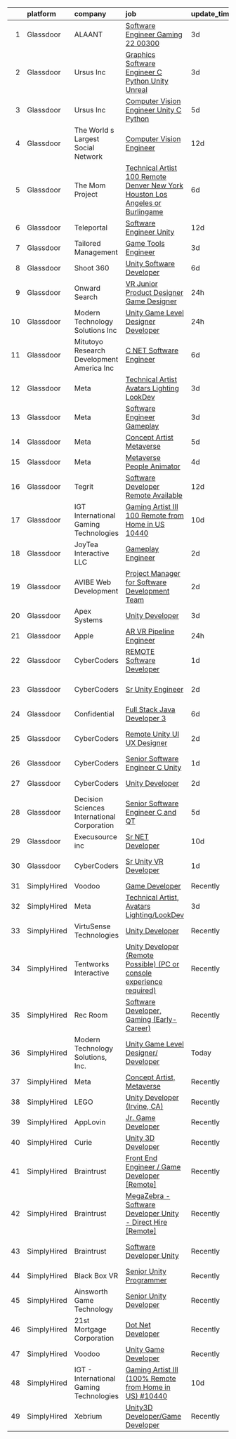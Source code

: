 

|    | platform    | company                                      | job                                                                                                                                                                                                                                                                                                                                                                                                                                                                                                                                                                                                                                                                                                                                                                                                                                                                                                                                                                                                                                                                                                                                                                                                                                                                                                                                                                                                                                                                            | update_time   | location                   |
|---:|:------------|:---------------------------------------------|:-------------------------------------------------------------------------------------------------------------------------------------------------------------------------------------------------------------------------------------------------------------------------------------------------------------------------------------------------------------------------------------------------------------------------------------------------------------------------------------------------------------------------------------------------------------------------------------------------------------------------------------------------------------------------------------------------------------------------------------------------------------------------------------------------------------------------------------------------------------------------------------------------------------------------------------------------------------------------------------------------------------------------------------------------------------------------------------------------------------------------------------------------------------------------------------------------------------------------------------------------------------------------------------------------------------------------------------------------------------------------------------------------------------------------------------------------------------------------------|:--------------|:---------------------------|
|  1 | Glassdoor   | ALAANT                                       | [Software Engineer  Gaming 22 00300](https://www.glassdoor.com/partner/jobListing.htm?pos=107&ao=1110586&s=58&guid=00000182e86c5aacb6e32bc50bed0831&src=GD_JOB_AD&t=SR&vt=w&ea=1&cs=1_2b13f3e7&cb=1661756791860&jobListingId=1008093623988&cpc=E6B95A06C1BC174B&jrtk=3-0-1gbk6omnpm6r3801-1gbk6omoagrhn800-13096e21c5df30b3--6NYlbfkN0CXW8ZgR30LPYFGC_6y8SgAZEO8JE8iUikJuqEbSg54UkP0skczxd_r5p8M3sU1kf_DKoWrjCjCgWBWazkZfQHClkw2d1bHcq-aP41328OXPckMAyfUh983KAeGtJwOvdZ6glZsdS1lEuRCITBgTr-JaSAiKtEmJJ-_T1L5kYwsj0Vsgu973cxybWa-JWKD8gv180_lB08Q8khbJmWyk-vpU4KXQT5ygiCnjLspvEcG1qGKhS07KKYZ3hhAdd6HcX1aWln3Bgc8nIvY9p1CJH3kK1gga_2NhRGbwoplabvDDPRzJDdXoyBD-st80e_AtchZnyJbODBL6_uws4KBHZ0N9Yf-qd59MWKb_Up4qRp9jlteTheYg0AS17Czaufp2mqjQdO648C4M1TnQmWFVsL23Jpmr8Gc9wQF_BQ4JiiwreCpnZoCo_z7Nuob45n16mp5y07dbvSGxtPTam294hAUms9f-0qEwMopQUfy_xSzgTBQPJecnHo4M1oxc_wlZaoHWq-bNzqOBWvY8Nm0Eq1T)                                                                                                                                                                                                                                                                                                                                                                                                                                                                                                                                                                                  | 3d            | Ballston Spa, NY           |
|  2 | Glassdoor   | Ursus  Inc                                   | [Graphics Software Engineer   C   Python Unity Unreal](https://www.glassdoor.com/partner/jobListing.htm?pos=119&ao=1110586&s=58&guid=00000182e86c5aacb6e32bc50bed0831&src=GD_JOB_AD&t=SR&vt=w&ea=1&cs=1_f329b101&cb=1661756791862&jobListingId=1008094033133&cpc=56C4EA4A1A191A49&jrtk=3-0-1gbk6omnpm6r3801-1gbk6omoagrhn800-a503bf67493adf7c--6NYlbfkN0CT8vBT9H5mqECx2dfLV_FONLPDKpIRssxVwtj05Tmm4rA5I0VNOPdM1oYsK66ov5ozRYF8l6lSbj2w8mnkxNtzPvq4xrxWyHAas6Dg1kdrUOgJv2YyZkHQbFM2OivhpugmqZ5om6MWAcpLRyZ6gIQlFMLi08SCGusRRvhDyvVeMX8DUUTJXmTx6nw7SsSZdq8Nt-8KK_5o4vH15EibFmTTp8ytDggw_ewlPkDrXh-xoNpk42rGPX8WrmLj9WET0I6dPhj6yNieG23cgjyuYrAZTWgA_m_BaYOpu9d7djE9YsxGZkkraPINNrJ6scFPNkbMRvgGsS-qsSSUFneYLkAQ5qWjDjR8zvg9r-eSTAiaxH5KmWtjRTFXrkE8Tn1BqkIRrEyaz29yWwzEmQPYB09daJUZZ61od8kUYjjiOiD1Ws78nArJeRWIWITuf2oHI5q0TH_sDWg5uzmCHNfg8BkolmWD5n9dqjfl4uOIri4qlB1M4ZfhkE1NGi9It4q5b7al8raXtak3RGASvmSmt778drNvImflKEbdSlAqh1pTJQ4E7Kq6RQL8VL1QcgkoN1GJQHUuZecnZKfthOjb_4gkWA-4TRQWDAUfjKYC892tO0nCpd5krfRXlvt9NOWI5IKFxtN8fjC-wdKnR7NSL3SemXLKBxtPMUq614gYmMiYwfBFxWIq6G9Wo7IlEYY0uzcN8cXhJDPXzTh4DEyVVG75EGyZewQ-jnXveRAWjAPbTT9_PpemsA65EUHi3ahu24JR4QUvwPGIX1LdvB9sd7AAB5bd727FMLbJ4duo8vFVlVXpC9XDdJopgh2u2xRZDWHlkpPWnZxBPlcc0n3mMYoOk9ziGsRK87lB64UcK5KC0FadoZBKgwXbBoxV4Mq-GHLH1OuS6gXpg1Zzz9awt4bjOBfOLCbXySTo7KT2xSJuvfClKzELSZOnrFFmRZg8-cZtQO9A7MsB2ssyWipasIFHf8UUlol7JRnxePsiAckcV3thMPwoDch6quZTdrxYpN8%3D)                                                  | 3d            | Redmond, WA                |
|  3 | Glassdoor   | Ursus  Inc                                   | [Computer Vision Engineer   Unity C   Python](https://www.glassdoor.com/partner/jobListing.htm?pos=124&ao=1110586&s=58&guid=00000182e86c5aacb6e32bc50bed0831&src=GD_JOB_AD&t=SR&vt=w&ea=1&cs=1_b92e1217&cb=1661756791862&jobListingId=1008089323459&cpc=0C139D4CAD5A6DB2&jrtk=3-0-1gbk6omnpm6r3801-1gbk6omoagrhn800-7ac0d13f03f62581--6NYlbfkN0CT8vBT9H5mqECx2dfLV_FONLPDKpIRssxVwtj05Tmm4rA5I0VNOPdM1oYsK66ov5pXwwZ9pBHUxiYuEJrCbcdlaxyWAwJmYz19kUAyvhsOeezI0OcmO5TSscUpaMyeJyxPgtLojTHz25Nz4PICeeFqRejoDMLK2Zich_DhI2mNoQYSwwLkuYkPuOcVvPiLIoNMNlF6R9Vdl43HLaHtOXSPaUg3BcFuT_yUtfPLKnh2bsnJ2ogO-DMYXeRW_CBXSuWm8Mxhv6d3nUYUoz0cBDP-emU9I45yLQrmn1RAicUHREaRXrK66Be1G1Kcqaqi_IpDByaLjR2aWLsWSGrlPE_cGh8a896K-BLamu9DSXAL0_6hvRDAt86OnoQ_WxX9HMrVcOgqXzF6rcgBRk8Ylu_fbxRvtLYgD8zrNNI2R7nK-saCbaL2qoJkGFDfuRsRn61ppX_tuaoiF4atUMmwrfTK2wEhH8mr13_GbcJW2cLpgHsaox2uwn8mO63UVGFDfP5F2YpIe2PS__dct_o89AqDObdOCPjISuSf-K9L9reT7lbD99gi86pJpBWxsCMA0RHA9mn7X1lg4IeXPtiDnpm1mBgGzwjgjlYnhR_Inr_cIeNY2zWyzYLsrjpyQ87jj6FMSVdtuT5yO6TJdZKZ-ucznKEPi-IIBtUnvfXd2NzyIUYZxGRo2sGHNBaUBIltTjd9dy-FJWhFYRqE65J13aou1oaiXVytRnBUndGkRGD8dBuIs-DEZHhWppesioOOAp1J1Sxk4J9RTBRl6cmomFYKg74gxrfQSOitiAH72aeGDTOV7h0IQZajLF0Hg_bc5JmPvtVvDgLijoBmK-9KgvNrON0mwwIkq3TXHxwJrfZrk9qTHERWOzQ8HfLFNXIRKsNJdZG_3sAXiJdIT76UUc4AQvIk-Z2rMJSux98rHakAlnimNyDyyfJKMdHVbKTeBoRLj4w0I30J2iAl8gvxwysD9ktGexWJQrTAAXFEbCHpO69UZNP-E-0EFKq9ST1IdYA%3D)                                                           | 5d            | Pittsburgh, PA             |
|  4 | Glassdoor   | The World s Largest Social Network           | [Computer Vision Engineer](https://www.glassdoor.com/partner/jobListing.htm?pos=130&ao=1110586&s=58&guid=00000182e86c5aacb6e32bc50bed0831&src=GD_JOB_AD&t=SR&vt=w&ea=1&cs=1_b265b532&cb=1661756791863&jobListingId=1008075260622&cpc=FAE5E775D180B2FB&jrtk=3-0-1gbk6omnpm6r3801-1gbk6omoagrhn800-35c8dcc64f80e154--6NYlbfkN0DSgjPPcnEdvoK3uuxfISLALE6pB1FR7YSHOr_tSg5_QGIhoz_2VqUepdcKLBLI_zT-ByUZ7jUfNzxKmhUpoUNX_46a0P5eSJtFIKqmBxE2EUZWXuXIw_QgpOkukgLUflKYrCxeIMOLksSSMqbnyASmenJYhoRn4pFp-hnkcwA5_yroqHfnV4cYX9zbLb2oKi6vS7InTHXhpETD76bi8gMXYCNEtkPN1sTSlJ21Bw3XEWgSCOKwuyCEWWLGYr6ZW_NuThiiQxX2UhF9ngFu5XaQPdMPDRI02NwbeLeqgdz9_IjTrNrHS7jilADEcDCYp43HSI8ZEnh9-XXxNGbZLDk2FiFdcxUmZnLWMprt5oW1iG4vwcE3g2eK9nRsyByaAY-t4_cYmmzrmqBGYiTARQohAwf5GmYg6QO8MiBklgwPvrdpH5gagH6ssq8Qgw_6JcpP_7mcLt9CRy2Go_sCpVSVrE8KmRhXzFqpKucGNB1Ck_kyP2BdpPRjPmCrqKBdClhxvGzCipUcYY82_SFEL0ic02fzkSNTd6Qlad12HEq-9l19gLTk-jDQzHIFI7ism9PblLEwkDxUKe8QDasvIo67)                                                                                                                                                                                                                                                                                                                                                                                                                                                                                                                            | 12d           | San Diego, CA              |
|  5 | Glassdoor   | The Mom Project                              | [Technical Artist  100  Remote  Denver  New York  Houston  Los Angeles  or Burlingame ](https://www.glassdoor.com/partner/jobListing.htm?pos=127&ao=1110586&s=58&guid=00000182e86c5aacb6e32bc50bed0831&src=GD_JOB_AD&t=SR&vt=w&cs=1_4da78091&cb=1661756791862&jobListingId=1008086374102&cpc=FA84DF7EA1EC2398&jrtk=3-0-1gbk6omnpm6r3801-1gbk6omoagrhn800-def211a1335066d0--6NYlbfkN0BDp_epf89aHDQhKpPegNJQ_ldQpEFZQsM9OcONMGxWx6pU56EKHF58QjVdAUvn2gXbpX5DWfMJNO4kpapWWpE3dw2mRnYK8dMWuRa4JdVCszmjB7tOUk65xjV52BcSMEzn6JL6_0E-7pItqZZBZCKxa7CYYrfTKwGjmwminsvMnwzapH56UNRZhiSsxQSuP3MWYIOVJp1Sfi9K7cBkH-k_LXxa5B8eq7wXPVRmFFR4AMPKBOYvw2PWiTQEBUBjwWCiID71QfYMMtXtntsF-hPCWVjYDmienz7j9BWp5oxGMcxJnM287ranPyhiKlAx9KPRmrm19W4pDVmujGMlKyCu11TyzJpciXx59m3c_STFZ9d7CvIkxkd6U29MRXSv_s5jtBI-i4jUoYLoKErS3piRgt6Ovpt8rEDNzbe639-HH8WQ-2IzNm0b7EsyiiASs4DOglfKnhLexbtfdBx2Zpm7F2DRuyN1h6DyGU-VXXGxcGvWAc-cpnEJE86vzHLEXZycgg7SbI9RWoUCfIbBvr2zeJC2Y0R4Ya5nZtBTq54SbSsJ0o8cogwwADvzMJEX2k4olmg_dZy2sA%3D%3D)                                                                                                                                                                                                                                                                                                                                                                                                                                                                        | 6d            | Houston, TX                |
|  6 | Glassdoor   | Teleportal                                   | [Software Engineer   Unity](https://www.glassdoor.com/partner/jobListing.htm?pos=104&ao=1110586&s=58&guid=00000182e86c5aacb6e32bc50bed0831&src=GD_JOB_AD&t=SR&vt=w&ea=1&cs=1_885d8c79&cb=1661756791860&jobListingId=1008075046577&cpc=AD396490361E83B7&jrtk=3-0-1gbk6omnpm6r3801-1gbk6omoagrhn800-a2586b8f60e5c255--6NYlbfkN0AntC0C-TCVph3zu4OMPCfnQ-MMa4QglcNogR1ub3Tc_pVtaDijIQNGqjZUjoXo2yKwu64KD8-YtFIR2I8kkqCbL07rpeOqxyEMXIKB1ZwOfsl0Q6IfIhQNenE7zHvKHruNGpl76kDxluITjcBqrRgn64vIx2FQD8vXwu5Xm23Gx3RzCIfCAb9mVGdhDJfdG4HWMg1Xoit-C71QiQebBdgcLTq0aQOPUVG0tTJ2kbd--24m3tiQ9WRGLVuwgxzUPaPvsmUySGr3OpoAddvltaP_CSMidxihwxRZm7q-dBSebaqpQCTuecfkpj88Us1O2G2yXZpxiuGH3FeajB54c3Y3GNnjeqB07sHynkK4iVXYYTX_uwjRg0m9LP6P7oDATGQdYB6daR4cwmyQFyezyYv5s_hczx3iZn4SFsMr7MrOQEHR2joGQYe5dZzZNLIZ-KhvHKLzz7-ENx5QUAE5daTC1X96nvyzS5lV7BLJYEyTcsVE18QElyY5OPhj5Low0yep2XxI7N7IEg%3D%3D)                                                                                                                                                                                                                                                                                                                                                                                                                                                                                                                                                                                               | 12d           | Culver City, CA            |
|  7 | Glassdoor   | Tailored Management                          | [Game Tools Engineer](https://www.glassdoor.com/partner/jobListing.htm?pos=128&ao=1110586&s=58&guid=00000182e86c5aacb6e32bc50bed0831&src=GD_JOB_AD&t=SR&vt=w&ea=1&cs=1_ad908651&cb=1661756791863&jobListingId=1008093630092&cpc=FB7E4A1762AE5BEC&jrtk=3-0-1gbk6omnpm6r3801-1gbk6omoagrhn800-23778d980db4c29a--6NYlbfkN0DI_pqscLjs9LkB0jlO39g2s8RE9SCHTdataN4HV1TulM7Ds4Lr1PIsV9L2_JXp5obMxexft6X-I6phN9bCaCnnPqR9fZWepmOPOOPJV9vM9rqvzSiCwIZiXI0PA2mg6j_nQlQVVHs7H-c3VKiwN4PXd-VuMbmCTA9yyHez6AhcXDTqgunqY52MoCjsy-t7WEf4K1lV6EBDXK_FyfFmczb7RTSAQbsa65JEhJ9DITNcVN5heqkLjSmHvtOJKkKvwF7o2CH_8jA2N_kgfVUDpzhWXwwu3VlB2BeyKxVIKqf3egGXiOtF9f2T7NR3dbuBze8lDfFlWx9EQHzZeDoRjD5stvsl1spAKrC5SNE77wjMLSL-imlaSd4Z1DtfRqEaSU9O4SYN_74l4ZIqWoer2suxtjNIB1_w-s01hchxeAPAPfVtoGL9i928fnS4I7w5CcioJih8TvkzauY9AJKPke6R5QgU1h7fZbqC2Fpy3DHcbe5oKIndQ2UzKQ7ASV7mOHD7uPm8CIYnpSBWuXBkmIvF)                                                                                                                                                                                                                                                                                                                                                                                                                                                                                                                                                                                                 | 3d            | Remote                     |
|  8 | Glassdoor   | Shoot 360                                    | [Unity Software Developer](https://www.glassdoor.com/partner/jobListing.htm?pos=102&ao=1110586&s=58&guid=00000182e86c5aacb6e32bc50bed0831&src=GD_JOB_AD&t=SR&vt=w&ea=1&cs=1_b07df1ac&cb=1661756791860&jobListingId=1008087203584&cpc=0AE43CF55DD5119E&jrtk=3-0-1gbk6omnpm6r3801-1gbk6omoagrhn800-8dd0b1a67149a496--6NYlbfkN0DfopDBJjdZYsHaazvtHih9EkP_5L3b-O-YxZrMZy_RRXHVtoPf0vktF4oNZRwX11ChLmqooPeQulvAiVAtFyylj8b6ARcbJZaTISipflqpxGg1LcAq6m-5fYSL7Av37XfUU7wFkkBkYfYpMuUS6z0JTvtOC9Tf4ivmaFVVmcVi0ucMfgOzBMfyvavdPYg_-es_UtRna3EulEMJ1iSC3_aDp4C8roEL05kIeJp4C2pUWd4wCQNvXjCcpca1JVJpVxIs79n52LsKB1W1xQA_kQoYpq3Cz_J5fNHC_s-9BwVDndQCdwqr_XvNDkj3-WvRZM0ffumSGPyX7goHeu-xkroGLCDmvi6ZdvzhSsrl5yv_F_yIc1mf36QIB3rL18wJbjIxY0c_QaZzZsI1wYtilqakLUtsogs3AGbpnlmJ4ndqFC3Mnmu5-9bVFihCGOVEkm0Ye5uw6iL_9G134lLk39k35jVclqqpdaCZtQaiTrwfP9kz3q4iJDIkR3eNnv-BbmRuAIaggTuJ5Q%3D%3D)                                                                                                                                                                                                                                                                                                                                                                                                                                                                                                                                                                                                | 6d            | Vancouver, WA              |
|  9 | Glassdoor   | Onward Search                                | [VR Junior Product Designer   Game Designer](https://www.glassdoor.com/partner/jobListing.htm?pos=126&ao=1110586&s=58&guid=00000182e86c5aacb6e32bc50bed0831&src=GD_JOB_AD&t=SR&vt=w&cs=1_032c1d54&cb=1661756791862&jobListingId=1008099053226&cpc=75B6770C194DCF89&jrtk=3-0-1gbk6omnpm6r3801-1gbk6omoagrhn800-07bbdb308ea4cc37--6NYlbfkN0B7YoEZZ2QAGDyEGGmBPAUWSHc1Mt3sMCn9FehKcWA3w0f8WX1n9N967XqX1pCIHHLFdmzbhUsIqV71s7ELi4968vvXF1tNBLroB6uxZKxOmwhjWdxb5OGPft9Hp_QzX1Za0pDBa7zXeAU8-B_2iBrng0C8MzgiMDMQd45vBq0TCg-48TNoJSaQ-njTuknXvS0gS53dZi1nmtJToTAMflqm6-eQk4xn9fV0t92RxO35o6Zfhvnrqg-PKGeLAOwe-rmXYdpM9e5e1nz1MSMqbSu-ZnYpXSLHfw_VjiRoMuGl7m0JTqZRMYNBTmbIfjhrIHcB74i9kW3gEa5AQyHPZsuasrIJlztNIhIocOzzUAYI9-TlAwOAHsbZq-L3ZFZgFRG1JrEYCGS7OdzHdFJ1qUhP9tSOhbzC43b9C38iJuzBcEAHXO7zjFGle5StmztUQYopT5GYwSTHx1F7mpKUIAOdEkoBbOjrw9IDWP3gmn2aVeYxoUEsbeWl1duURkERmenx7zCHqnkfQebcOS3peNv6Qt_sOz-ETo-BjQJOPBQ-1eUEmO2Zfghh3d9cIaRoU9So7x_YzlMu3kiD0-dzpdUK9WyS1UVRXH9moxj2KmqVpI8SPnPZfIN9C6FXbj5Kp7NHNT9Vc7sZ_CfYaghifjaGrznj_4q974OAfwLAVJS8K1Vth7w45IoolUN_bTeD35pZh6CXosHxoSGUEsSB9GWapHAIvFzIq6ZZN1QkgIAkoqPvejFo4K9pu9gSfizIvi65qbl7iAZHRp5Q3l0G0DZWvJUNv8yIQo8FmfsXrn5ZSMjlPLW9TDGpiYaWSqm6_I5NgxC2A3_dPq8ERW_TLxIDO00B9KfMBsdFcbE5rTya0_Usu_y3gq4_UgQRonc-IbeuJCVLdPbVRmf6RuNtSdBEcLh3bqvlPnn0SvnO_z-Ie2sAyHvhjYGOAvVzQwqQeng1Kbx-X_bYmsUQDOZWbSnseCochzAwRpEnR4V52NW1mEfXTVaw-sq3b1xd4MljUP6DHbR4FbOK0OfXqKXazInXBrS5xfJOajs%3D)                                 | 24h           | Seattle, WA                |
| 10 | Glassdoor   | Modern Technology Solutions  Inc             | [Unity Game Level Designer  Developer](https://www.glassdoor.com/partner/jobListing.htm?pos=101&ao=1110586&s=58&guid=00000182e86c5aacb6e32bc50bed0831&src=GD_JOB_AD&t=SR&vt=w&cs=1_daddb250&cb=1661756791859&jobListingId=1008098826728&cpc=87034903B3AB482B&jrtk=3-0-1gbk6omnpm6r3801-1gbk6omoagrhn800-4b9c8ba06f886f32--6NYlbfkN0C26OT7h5zXl7z1yVTYwN1d43osiYS9hmGqw_eY7i5KFzRWaSyxghJjTLzNEsEWeJjWj1GSBomWj-Q4XObassEvUlWx4SFYg7oP7dvYZmj-dG7Tt4sfMsSy4s7WpxLzWK1RIuRQBOW-Yws387CVZfBKVIqNCllf3h5yWDLOTBr9oW97fxKUjg5sCh1wXj2TnthWIj1jT9Nm7V8_SEycgkAlxdpnr9wgHoeNkyNCEgQHsMLddqm7Y2UVz6zj8vY9Ep0rr2iwuVTq-Ar0cXzsrMuNmMTHXv1gWmgfIhN885fet5SuQ46fQP7V1PRGuh_cCGRLMEVJS9fkV2weLNSGWL8SFubEFAWfCvSksIMr4DrgyrxFeShi4tobm30e7-lGmnIyQ26DbtWJyfCUfKZbRpHUKnuJjMs9kFzT22tDNkWXj6wqJQ7-283yxNHTkpWu7vU%3D)                                                                                                                                                                                                                                                                                                                                                                                                                                                                                                                                                                                                                                                                       | 24h           | Huntsville, AL             |
| 11 | Glassdoor   | Mitutoyo Research   Development America  Inc | [C     NET Software Engineer](https://www.glassdoor.com/partner/jobListing.htm?pos=117&ao=1110586&s=58&guid=00000182e86c5aacb6e32bc50bed0831&src=GD_JOB_AD&t=SR&vt=w&cs=1_c06cf6bb&cb=1661756791861&jobListingId=1008087248411&cpc=75B6770C194DCF89&jrtk=3-0-1gbk6omnpm6r3801-1gbk6omoagrhn800-88c133a5065eb149--6NYlbfkN0BvrjnhlIknunj6B5uFGHHla5BSmGDnouF8_mjReNBU2kRZZ3EzJErpeKkwjhl_gNmuXZY_IDVaDXN4Qjf97Mr4Dsm7cV_jjroXWgfu_gqqYJltEEfdV9SuVvWBlix1C1RrCzoVsxVOaapL39NX1bkuzWJDGG3SwLD63KeQAB7tGWDJTSVjJUOhoBBEk4Yth0OuXsKZ4MDfeyuUdo5C27nRnU2LTC1LypW-eWaP0FGMLI74N4ljUNJSQGF3uvKUmfEV2PHwjNvB0HGwR5l-_TihoAwpyWNFXMkgU_iQsTGLf1uAS5vY4YcyHh7P-o5kv4RDTBIskdVa9T9uvaINPaRdZiwBw7XyGyv9kmx94iR7n6xfS5gjOdkOzZHiG4mljn-0XV1BAeuLzTWm7WpS4cjE8kKgTbFPDV1HCAiAJuMMQKawfznnl3m1dTyqtTnDLQ1oK7VdzpqDl0h53zWPiEdu6om0YG3x8_JhxWVi7BqqJi7FhYu9nTfuQRszlh5MWA1m0lNf7MdxAEe_4mENVauVwn--5AE02VgbyD5oQhW5qqBmPj-LKTkYpUdUS-IU7_imfk6wYoutxbBydniGX6kpZbZtThtOKUC52C-zD-GrGQUQybt5lwNZ4xwUMY6Tv_IdELPpTdHwB9lXBX4AKqwsh3VK3V3YfgN6nXVOpf8hmxtlJrYrjFfM683eKncf4Lg%3D)                                                                                                                                                                                                                                                                                                                                                                                                                | 6d            | Industry, CA               |
| 12 | Glassdoor   | Meta                                         | [Technical Artist  Avatars Lighting LookDev](https://www.glassdoor.com/partner/jobListing.htm?pos=118&ao=1110586&s=58&guid=00000182e86c5aacb6e32bc50bed0831&src=GD_JOB_AD&t=SR&vt=w&cs=1_3179a7a6&cb=1661756791862&jobListingId=1008095385189&cpc=FAE5E775D180B2FB&jrtk=3-0-1gbk6omnpm6r3801-1gbk6omoagrhn800-57f36e5fe2e7e5c4--6NYlbfkN0DYl4UJW4r1Vl7FEn6T9F-rD9lpC-0oMJVSiWjK_MGUd8e8cHXcpv6KPyjLHZEfqkUAZZDs191ixNCOBH8K7h8O6wIDwGETnoE_OXAMa6oZ_4wJHvw7F0Gy3E9bEgZyAuJR7VJ3pRAp5zDDFON8OSd7FsCA1zy1u1l6zlT6Th8a8X4YVmuqVCv5oxEGi4-HCDBI7tkjvj9VPXsCIGBtO4FAVudyeaILG2pd_4wx0ywrb8s9tsqb1iqzpaQ4jEjkAxrUlAoXeaD2scb1rqTgltV7tEPfFFkyBw-GwUvIx4gFlxS3GYVqU3IYOUcYFhtDVoNZixyhTmjeSH0OT1hF3tNx3SA6SH37CK32R1-E51MDoaRem8NvG8tcsCu0J0GYTDK1UfkzmK8auko9aCHNwNE0cs4me77uM9FzSkOIEueW7VmRhUULHgxeuWoSk_jkiQ0Ps2iNVN9o_5WWeFiXl61PtF7klE1xibpS2MM8Vr568ZFPT-l_Nf513X-0K6jCSmfvzgYtnzndmxPB3aVi8ME2QHynHaabPzMNPVXM-D0mUTCMpB2sWZuy7RH4kMNoncRTYw7JxogpftV8U-R-ncy3FKHBWHo_KvNKN-4h_6OqlHTOjYfj0Nr7CoMaKpSUtzZZNmt5tod4S_aEV97HYPKgx8wLUI0HhVXrERcv5AeI2SETaInVERWGdqJz_-XX7Ze2OPnP8f-LEU0mMqIpEZi9_EDVhGKLcM9r6OOO26eYCwsLInKsQR1WM2hvLiU-xK3b25L17yHFMWIz1RxwmItzdySdce1mNqEcN4nFPEaqds6Vs0FM4VGL7QkzGGF1wKHmaCI7gUahZRFLWxCoGvxn0fqNDgymKJIlrbsHy2DXzI7GRK_F7OnhkSf3K2Gf5s3hSsRtRgfQJhlC4TsPF5ki437ikQXR-CGPnE8LxXE_8Ha2__rBoBD9wBYfpA-TggH8Y6K2zVbCzhDQdjzsjT9NgtuE2z2vF8j2aq1bE3dPMzI5mq1wuJtCQZSvN__qEQ7ok-1kmXPgm0XKMwzbI5ysxDe1fczrR5c-pXy41-TmuvRpMPe0yMBK8udvVoY3x6Y%3D) | 3d            | Remote                     |
| 13 | Glassdoor   | Meta                                         | [Software Engineer   Gameplay](https://www.glassdoor.com/partner/jobListing.htm?pos=116&ao=1110586&s=58&guid=00000182e86c5aacb6e32bc50bed0831&src=GD_JOB_AD&t=SR&vt=w&cs=1_287f6fba&cb=1661756791861&jobListingId=1008093941025&cpc=3DB599BF2F4828F0&jrtk=3-0-1gbk6omnpm6r3801-1gbk6omoagrhn800-cb34fdd1fcafa8e5--6NYlbfkN0DYl4UJW4r1Vl7FEn6T9F-rD9lpC-0oMJVSiWjK_MGUd8e8cHXcpv6KPyjLHZEfqkXhXH3RkyJcpL8UwPMi2I6z-LKc9fMXKIJckNUG9EyhAVGe_PN_p-mctXWncHP-4TiWTV81wKNdPhT0NBibcintuoT2nE3kCZpxVwZuqQXywdKliHh_wJ4HASozJEpvjMIkSBgPbdyQdX4VmoUrL6_zDAaKUj7lPrANJ0Q2_ATNRlRCd8aREJ-uzjr_6s6rDaw89BtHZGxS356myBP9OlD6uYyhcmOG1xyLWnXIBaQFcbBrbKv1dEljWq0EUc1WyUKR6NjiuDJuidJGWlIU5gDRkMN2rzwtrYFE8rKHZbUiI8jHS2ajKNIWJ88ttfuBdXVZMYIaNqD3aW7cwx8OSVcenYgc0C42JUUXWKIom8yIDYzU5FqUUqlrDUYXySlmatZephRDK_VkNhsRQW6bzxaLYiWDB4hNDD5TitUtOL5uiaI-YG5hN8JTER-Upy6avIRN6B9GpUkh-dcl0po3nOCLAQJ6rB3WkUPid5gYN0FVaXjUxQbABTm5vpbXnKnsQyuTNBtAyrw2amWQXvx8jt3VIi4HIF-aa747F4rvLCvfgmhzo0x1FWbBUyGpZBy7ptnkI7uQ-iKcZjx6vhvQJ0j9SbTXC-qP6YQjr2peh05-vxcz6_F_3E-HbT0HNXIphzloIQiPDkSUIOhumjhT7RHpjdPrh-QCJsUhRlOgZS7SalTdZmIchDo_43fNJcraiMurguSEnRgVDXbEz9dW0T0nJ00LMGdVDViaktXI9mLnO8ENX-yQAy2YNqhyB1gRGWiNdpVH6lDgxVT2mXNLWj27n4m3QtoxYyke8xiMIM530qhPC9ohPdndwshHEd9WAZqjpPosu7E24aCCi0aE2iET1M9A5pKfD7cfD16l2kf3C7783TE6GOkx8JkXzgZxed_A2qdpF91uG4X45w4ZyNWCFTwAqvtj0EP-erky-AMfhpHgDmBGj5m3KS_vqAjAvwAMtkFlPsAtjZKozOiCnW57FGjEC7XkqGU%3D)                                               | 3d            | Bellevue, WA               |
| 14 | Glassdoor   | Meta                                         | [Concept Artist  Metaverse](https://www.glassdoor.com/partner/jobListing.htm?pos=113&ao=1110586&s=58&guid=00000182e86c5aacb6e32bc50bed0831&src=GD_JOB_AD&t=SR&vt=w&cs=1_0246f640&cb=1661756791861&jobListingId=1008088529646&cpc=FAE5E775D180B2FB&jrtk=3-0-1gbk6omnpm6r3801-1gbk6omoagrhn800-b6024940e1d99ec4--6NYlbfkN0DYl4UJW4r1Vl7FEn6T9F-rD9lpC-0oMJVSiWjK_MGUd8e8cHXcpv6KPyjLHZEfqkV4NJIS73T8WgBoufXsTdN2nIc6u-41b6P1giDdaULuJuz4Qqd3VbknR8S-aQ4KNpDo9vTTp94CrJUBY-ITxEN-h0IxxgNt92bnJxL2oMJ8tWIzh1pfJGEBPNykMGR9ir19VKj4YNKyemjF1NkQHPKJHQQeoUPGOOTEU2BQy5-33pl4ClskIn7LS1KCUMflnvKGK7nFbXiFK-2k7CDUZvvyWSD0wIeLMnEOxjpkK13TTb0t-USi_v0XCqvlf1YPFt3V9aUQZMW_0eV8SfBeQE4qDYQoTYo6b63Qk83n_WRGjjDLRuSk_5sZ4YwYn5eIBw606fxra9SWkm1q1tbt6RghRvkBO5_E4TwarMU-FrSAzJoZkDKXZNpQLr_D1UJWe9cwvxDMfUhQMBdKMxPBf4r69ijLfLUV5NyIITCwHlW7Qe4SP5LSzhAyDVdMoeumIFXzBW0JKNsR7Q4XCOY5mVew26LlZ9mubDlW-0JGz557h8qB3-3kDJftAVlTukUiZsXykDDS0ZxPJRLfR0xYK0WlTXtcJXxzd8wNghLM-pRrWDk3CRxSuX85tPgUlVbzDJAgEoGU7ltBTHdZdCMkSb0lYEm7ZRFL_lkikruFUBXR2YKo5Mgy0j5WuluhP5F16b5F5VYz5KXle4ku6cqPTgMAD4mxHgaGN-xRPF0kao5OJAd8B-9ENCfNnTcuANshJvYMbnSgsCAmI92QAGKNXtm1qSl4OyQZJaRoezdpwmGXt2J1KxoRTO5ZiXpjpxEZEI-S7Q9g0LmfRXrwtew7LKaeSC4bZK2sGvCDOsIOjUobv--mH5ho5BzfJZrki5jKqg9jBuZTPHSfjAboH8-oGLJq7Kz_7rhlisREgU1q98bUZUEAoX-AYjXmCFjA0O3VBoQF-g2yeAoyqWL18FrzJJGIOsep4qaxFDDTaIQJIBsRRdbWR50Y_nHGUss3OEcrnOkTrOI-pD480nj4jEBjG6tLFIOOag2KFe9-_I32sX1Ud_hBJ1x22QkL9gCh_et2vf8%3D)                  | 5d            | Burlingame, CA             |
| 15 | Glassdoor   | Meta                                         | [Metaverse People   Animator](https://www.glassdoor.com/partner/jobListing.htm?pos=121&ao=1110586&s=58&guid=00000182e86c5aacb6e32bc50bed0831&src=GD_JOB_AD&t=SR&vt=w&cs=1_f8ca5c51&cb=1661756791862&jobListingId=1008092499125&cpc=3DB599BF2F4828F0&jrtk=3-0-1gbk6omnpm6r3801-1gbk6omoagrhn800-63e01787bb750b5b--6NYlbfkN0DYl4UJW4r1Vl7FEn6T9F-rD9lpC-0oMJVSiWjK_MGUd8e8cHXcpv6KPyjLHZEfqkXGSnF3IqB0bFpRYu4Ep3IEQxw7kdkanUN-Qpl5cYOdzmKvdbrE3THeAcUELOyoXS7e4im2rNOo_oyrbChgT6zn_IfvUlfVuxUNM_hacDXdJT1a0YYJMAwuuI9Z7pTmK7C7gCqtap1Iy_sWhe_X4gI27Xd3y4beKQCGT7dFbhgya6ieTWwVRovX_kyqBXrNmaMaaSZMDEabFnrEOAKaNtDOhN3iQkWoBzlqJapq_FsyzLwwwopDYgMuncJBMh_cs_XsH7QFI6MNDUylJ6MiuVuK2zuJElrV7jsaUS_TSQ2huqZV0zRCVlu8QJ7yKygDvMFjE6GCv-KNUKGPjZPrrefsLjaGsmZlWxVG_blIimGtbpCDXMK8Nw5B4aJ-cSwo9ATzRVG4-gqM9zV3JSs7gAMo5l9OvmhPmJIOcmALTi-OFVfX-HOQ4PJBUBjm-l0B3N2QhgUtk5OdjuPTEPnrJJqN3wAshKBySyplPIXp7AeT70hJiF_DZz9Z0_W6HOAjpqT44ofpZV2fNMDErqwW7WEj8kI2kZhX3oFIodetFfU_Zg8dqTyX1aV3sQ42_4fou-slFlmX_rzECI7swgPPPqJplVQ149stHrLcxkBA7JQ6q77j-4Pw1tH5b8r2KfVHMTm1X4SOkN52YOzHvSh2ZVpORNR23-OJP62NKRfggIvlIsFoyvzXku7QXb_Hc60mLqOiJZBLJfMn4zMxaEZeqIa33xtqlxeKKu_G5ZxbUkCgluqDWq4_O5boK3M1SP0rSWGzSf2fVEdJsI7tnRVvnmsw6eehhh21v408n6NH_3_8u0O4Iz2cQIoJjiznnV0JvEn17nljRNKx1F3Z0RZJAbZc2mtTfjUXpY-xZWKInlPeTcmsV8NnjxLuFYAxjBkTHPfQCdAcFwWvX1n2DF1sU9aVshagdgAiKori2EdKxtk8MvJK0p7ICgrE_fWHcnaigX1WYTXNlTlLlAPwo68p9u8tl4xzUsSffG_3edYabMNBuh5xgpvFm3MUXgmpLv2PTS4%3D)                | 4d            | Seattle, WA                |
| 16 | Glassdoor   | Tegrit                                       | [Software Developer  Remote Available ](https://www.glassdoor.com/partner/jobListing.htm?pos=108&ao=1110586&s=58&guid=00000182e86c5aacb6e32bc50bed0831&src=GD_JOB_AD&t=SR&vt=w&ea=1&cs=1_82e2d991&cb=1661756791860&jobListingId=1008074129417&cpc=334ABAF5D42DC775&jrtk=3-0-1gbk6omnpm6r3801-1gbk6omoagrhn800-31ea58efc222df99--6NYlbfkN0BYTXhm1cbXLAspEfzBkuVxq2TVVktJReCYtVkqu0WvP24Gm3Dxy7MDa6OJSrO0xO6C66tfxA8ttbJfLdpWJkOgdtvkYOy2-vXX6QsvaM9J3wudpgQJfabM3wvw393EsEKyI2j8r-2wX6ovTATJdOhRulDCxWlu-ACK69X5QuY6KgD_QcQy8D0VRgb4a4kmfd3vkmwg0k3eX7ScYEdsaEBU08NPqn-OrKfOMJAt_96SGkbT2ppX6Q8b4-MbUAHI58GYyNc_t0LPbd0z_QjRcAqFc4cm9Nf019jolgHdBS2gfboNhiadW1j4wYORxJwcJ0OivC_YQh0hsE41XvLe0mPTN_Em0v5L_b2zLO_ltnzuKdxo3SqoY12Z6_xqw8bhai_0jWt4WdIEUrAPd3q6b4jedfy2xBwwC6xTYKKwaI-xz9Bk_WH66hCXKbLrhcIG40fU5p49Tu3wCslTYy3fCUGeGHmOsxCO_HXDEys3j7_czWTCwXHyTOI_qdfDBo18kQsBluY237JtSg%3D%3D)                                                                                                                                                                                                                                                                                                                                                                                                                                                                                                                                                                                   | 12d           | Remote                     |
| 17 | Glassdoor   | IGT   International Gaming Technologies      | [Gaming Artist III  100  Remote from Home in US   10440](https://www.glassdoor.com/partner/jobListing.htm?pos=110&ao=1110586&s=58&guid=00000182e86c5aacb6e32bc50bed0831&src=GD_JOB_AD&t=SR&vt=w&ea=1&cs=1_ce123cb9&cb=1661756791861&jobListingId=1008078970786&cpc=BBD63848FB84346C&jrtk=3-0-1gbk6omnpm6r3801-1gbk6omoagrhn800-ccdbaaea54ed056d--6NYlbfkN0C3FGiAGKMufg06vyvXEyGw-21Rz5inohOPof25eO8swtu_SDYz0q3KhIEDleBwfVYBsxAKFwcIaPtBgy3uyKVWw72oNnVbjeRX6IUX7lp3jPGIEQjr0SIExl17qTJUFA0IMhlwGFlXAO3besVB1AgY1c521ChZ7WRjpuvqtQVcvbiPLxD_hYgL-arN2SnXf8EKWniYJxRwbwnA8oNmZ736yJnyHtOdWFxEud7SatVOUBQyC8FpShN_UurpHM3hs-nDws-6BSmNgrypfjfggVaQLj498CpSg5nwayQSPd1YKF_LCTxZXjnlLwXqinFeSalbYuleCRfsq-q7Fc-1EjyU0apfIibZLgZce8C-YNg0_afMzQSKqmV_7PUZor5ra32_AyMHCnGuZVyEmZReInOfinhhe29xcGHScGnro9ybyAIVqgxJHAuxYuKz1Ac3JgUV6v-AEy4niOkT2wwTdN6PY8Z1CgsuuJ8hbdHIBtrY1LPbXT8RK2JCrkJhue5c4C0RbX-z-A84OmJ9uq2Ohg71NE9JthYVi4A%3D)                                                                                                                                                                                                                                                                                                                                                                                                                                                                                                                                                | 10d           | Remote                     |
| 18 | Glassdoor   | JoyTea Interactive LLC                       | [Gameplay Engineer](https://www.glassdoor.com/partner/jobListing.htm?pos=111&ao=1110586&s=58&guid=00000182e86c5aacb6e32bc50bed0831&src=GD_JOB_AD&t=SR&vt=w&ea=1&cs=1_14b55685&cb=1661756791861&jobListingId=1008095754225&cpc=AF1E4A3695F490BE&jrtk=3-0-1gbk6omnpm6r3801-1gbk6omoagrhn800-77d998cf6019c473--6NYlbfkN0CywKRhks1_WRHFUgWhBQHGMyRgY-AYt2YyuDnn3UEmDVz86T7MUkl1hC6jVGtbAUAsmKv4PzSuLGbuIOFSuQvzaG9Q9zOr-jThhcRyqipZMYvkdb5G8mKHXq1mvrpTJyDKTXFZgWkaSYx-4RxV-U3urGmm3xMPW68h1XVz3SqWBVPJ1Rwdmys8LGAnnqkvgFaq6wrT052GhB9Wpv2Zt0d7otZ4riA-f4fowUH2BUMbE_uAWtRqHrk7dcNhdczfinUkA1uUX482JXHkFgXKpQbD6TjlIEMK3R1p05a7EUVCGNKTfs8ClXm_5QrPJE_Ituuq4-dYr_UYAcZpkxji__Z0x2ZsOZFmVMXF6zBUt04AycrUpZiVNcnKwN7UFE8c4qa61Gh35mT4bNR3hEA7-PI0rytopSZzykILd4mHHKsLczE8fAtqeaDzXI7EbBFucRDTQVq-IWTYvFcW83f2kDdHVnr0BSpns_YPzDvxe3AqEfkwyLCdrtLM)                                                                                                                                                                                                                                                                                                                                                                                                                                                                                                                                                                                                                                   | 2d            | California                 |
| 19 | Glassdoor   | AVIBE Web Development                        | [Project Manager for Software Development Team](https://www.glassdoor.com/partner/jobListing.htm?pos=122&ao=1110586&s=58&guid=00000182e86c5aacb6e32bc50bed0831&src=GD_JOB_AD&t=SR&vt=w&ea=1&cs=1_57ef43d4&cb=1661756791862&jobListingId=1008097477828&cpc=5EFBB0462F9C6B7A&jrtk=3-0-1gbk6omnpm6r3801-1gbk6omoagrhn800-e9f303fa9d0814b6--6NYlbfkN0Brla-Zn9TtWMRI9hglf2COtJLUY7PVjml4LUR13BlzD7MVyLh566VO484cWk2IZPp4ceH9YGkUHrZ5nxruh2FnFMnRXE2ZpggTF2F3DshCjV53GmwQjr-gbx4N3_MUTBZgDj-tDRb-Od751tggoWm2yxPgk-DlH9HFdBoEvRw042L0kPXefzLMOkpWqV23x1H85p_D_g-QQ_JwkLqjMzWBxgCYL7X8m7bfkO-dosOVHINE0y7bgmkmfzWnq90L7YRBP8XKTj6WnbMtpEfOl39RbKO2NR4fJBPhqA0t4j-RooS0n92P1_GCdprAoW-DVVdOzhUk_Bqr679-5nNdlwomdTxdbtV2i2znGdgazh7vv46py2A73C77j_FFdGSzsOffX9iq3bKnsVkQ-1EMDawY-hoGj50JAtItqf_21VA_aBzWlSG0s3NnoA7oQ7Ii7dYjc-Y2-yoAHJnkVinbxWSl99VFzJkgQmV9gHFu9ZGkOWGB7r_803zQYIqiURcivXapEFMcE1FJ3g%3D%3D)                                                                                                                                                                                                                                                                                                                                                                                                                                                                                                                                                                           | 2d            | Vancouver, WA              |
| 20 | Glassdoor   | Apex Systems                                 | [Unity Developer](https://www.glassdoor.com/partner/jobListing.htm?pos=112&ao=1110586&s=58&guid=00000182e86c5aacb6e32bc50bed0831&src=GD_JOB_AD&t=SR&vt=w&ea=1&cs=1_334c3571&cb=1661756791861&jobListingId=1008095644462&cpc=3BA4CE39D5B5DEF5&jrtk=3-0-1gbk6omnpm6r3801-1gbk6omoagrhn800-6bbe27f3ee36f77a--6NYlbfkN0DqWjE27Bj7wQp7zwejGyju2OyxUuq4SEucXSyN07WCWejYvQmJsgF2DYF8Y-TYieD1jr10UgDSox5dumJNYA5WJqkQ-nEWPu2Rc9PgyWrCP7nX1cbXE8hLzx-28Hd9xYudWUqQyn7Qp-bj_r0v5HpnwaNV1w4cWgaPyjPpalKfu5P_flMx4qzrTTXXA5qLBAHD99gAPrSeLjLA4JyNL-O7bnkW_m5aY8ogFXyBGJTORcZmWiXZmnaWOILgy2HlOLed9NLJTGnZdCRt9-N7pD_hIC3Uo0xHEpZKGYTEBrS_wLzRzR7fmp_VWrfaHn-3JweJMfNXVU2MLynOv-uEEyS0rVU93AYuU7heYYt6hev8Ou3QArL47lNAvNQ4Zueqh78F7N_B8EfOTVOV6WvFlUBt_OH_yslBa4MWL5TA3-ROg36DckLocg2b3o3H4QvU_aEgDsw5sL9OXG6BhD0g4ru-_WjAaENkrMPLpnKaYRbd4ZgmGQfEzkgfMH3iLhJL9zUBzHfTh2AjrtxKoZ_mfphMekLK_9ptIRK1NBbbLbgUgxafeFp-M7sYqhNolARJwOx5JBFfAZpA2doyP2mtSmk0wkC1m1kONDFQuLEZAr8Ft9BohmA0yFRIGtEbcTJllWA%3D)                                                                                                                                                                                                                                                                                                                                                                                                                                                                                       | 3d            | San Diego, CA              |
| 21 | Glassdoor   | Apple                                        | [AR VR Pipeline Engineer](https://www.glassdoor.com/partner/jobListing.htm?pos=123&ao=1110586&s=58&guid=00000182e86c5aacb6e32bc50bed0831&src=GD_JOB_AD&t=SR&vt=w&cs=1_f4c25bd2&cb=1661756791862&jobListingId=1008098776203&cpc=F41FEAB56D215062&jrtk=3-0-1gbk6omnpm6r3801-1gbk6omoagrhn800-37d3f44eddb0a274--6NYlbfkN0BvKrLyj5gPmtZO9T8euul8TCxuuKNOtzRJOomxnwSEodTz2Bc-sPZl1dBMH13w-jNyHP0Om-VrHWcavU355G-oKSpAyNj69XAmoL346cBjjMT_dVZkJOu0Wz07ZDuDH3gZvTAoGrcm64fzSyXUWVMnPCt4F6J21sxLttMJC04acm7zkk82wLqjRcKRJB3VBDIXXoXDiYF4Drch6bJrjNZnIHw3EQpr-ZDP2sKOCjKWcM5Ar9bjBnAez5eD-E5nqJjhOUESYGoIqDnWb6k69HJCMeXwyLWf_4HxO-P-ive3vU5aYAE7ziFPoTScdvfq1eUBqDhtdGoumaX65BbnDWFcXc9i0TGlzSVH7jkkwUVYs7eMW2RBgrhR_6vMzAy0zx00a9TnF7yHTLnoauObs-hXe88jhSQaCkXp3HBqyR1tEyz6ki0J6lko0OO4HPOTqTrtQElogEUIBAPQZHcbhCsYhQw1mrd0YV20PbWTevLP9Aa3KnNx0v84k9CPP5a4rYlS2FA2id3O055EcM3BvGydQtEgM8Vj_hS_VCyMgddCtijqH7dGLWwhu68TE-2OHAfVyirSXmFk7h3zvO6xIFjpl3AeRVW3N6jTZXVtOHxrLJF5FGQKjt2Yvr3aIApuTexoqsWMo_Ec_NJMv-gQrZpsuAKtRlGUOMZlaQ0roMBlmtq5cn8_SKIh_8ln7zfdK73YIRBNFuKBviu0a2wp_qliua6EbmZuINj19_lfcAzAO4VcOB2QTv-gYWNLHz5vbeg-teOG88ahzCZLdEiqi4UuyvqeO6QbmyTqymXgcYXY1P8ZHyZZlb9BYDT90iRmiD114og1Q5HRtq3Z1MmpV-wr_0P4fIGdviqJrMrJj11ZBz4nvpLf6oVO3cqFvpz8PWyeDTZ_NrCSr_8LLefWhbHOSR6BStmCW8nv9Z4Nju7fOXosOM_T05eNNXoUA0rzxFkhtl6UxdSp4g%3D%3D)                                                                                                                                      | 24h           | Seattle, WA                |
| 22 | Glassdoor   | CyberCoders                                  | [REMOTE Software Developer](https://www.glassdoor.com/partner/jobListing.htm?pos=115&ao=1110586&s=58&guid=00000182e86c5aacb6e32bc50bed0831&src=GD_JOB_AD&t=SR&vt=w&ea=1&cs=1_d6403045&cb=1661756791861&jobListingId=1008098673565&cpc=F41FEAB56D215062&jrtk=3-0-1gbk6omnpm6r3801-1gbk6omoagrhn800-da7a4fbb654fc5f2--6NYlbfkN0CpFJQzrgRR8WqXWK1qKKEqALWJw739KlKqr2H-MSI4eoBlI4EFrmor2FYZMP3muM3OlDFFSZScIchruVBIeLG8K7C1txZdSlN86g-gQiPozjvmiZuObVvIjPx_mwXCYbAIrc9r8q9Xm_DTvRmKTJuBSgR11YR33iUm1tUJOCYBrWmYHK-LCa3yzA6_zfLEEJm8uxzPkn3E51nsv-xCBy77TQeqrHYo9bdh-QDZu896wD9Bm-zQB_f4HgNam8qbuiszCWYfHsUGlxiHnL0udKJeDPecDESKlBM6eC_2Tg9_XmN4jzaHaGyOh-SbiBEBy9C3W2Q3PBWcRYB3Szmdw9B3usMISXzxocuT6VsWfKGfMZyL5KcxiR7HX1RZaD6-pizccQiquZxhYcsCgVqdce3vaR2oumKkJNgnuvaNgD2NdpE5OCFRrr_YvohcIk2Ecs0So9ftaJCj7VxV7h0onGVbdt_3cmuRUbD_bQ0fWHfLkp51dUeWr_vW0TqUQOmn4PbiITLLaX41TEflPMOLYiauUrG6rD1gyu45Eb8AP2X8vMOoAqqD59J6SbQTuir73acfbbppKhqGBE5bLMtgNM0UBKF1i0Xi5xFqAChUi9CaCiCe1yYBeG0uUPtWRCudgrdSB9gsZeEEKrrd5yj6L5zhsVIezgCCNC92l4keIN0t92Na6qKgbH5EcwZy2f8fEXI0WyGGHHb63-k9OqMOxDjogD_18WUMIeY5W4Ql0Qv0bczF008Zukdi9sGpLKlRY-GV62vX_Dl5Sc29j5xmDGKmJ8yDo6T5j3wNuI8eNdm4vXRtcxNfhntO5Wiv-ikxlLpfKyt6Dc3RbZeC9bwMCRUhQH_rBQvGExLe__PMV3E4UVM9fnKbXtoNfsxqh8nco5THNmRwbaMv5G2ssTO-yN4G4x5smwGSNeY0urUIavUQp83ot1dAJH-j6u8iWL5TT_wRxRjOVJSS0v7pUypAEcrG7rSPjuEu7KhcTzyhy1ZqnjAziksCouxBpPRjwREpoR8%3D)                                                                             | 1d            | Tampa, FL                  |
| 23 | Glassdoor   | CyberCoders                                  | [Sr  Unity Engineer](https://www.glassdoor.com/partner/jobListing.htm?pos=129&ao=1110586&s=58&guid=00000182e86c5aacb6e32bc50bed0831&src=GD_JOB_AD&t=SR&vt=w&ea=1&cs=1_5f8251bc&cb=1661756791863&jobListingId=1008097714202&cpc=AC285F3A3ECA6BB0&jrtk=3-0-1gbk6omnpm6r3801-1gbk6omoagrhn800-e91214bc66b06635--6NYlbfkN0CpFJQzrgRR8WqXWK1qKKEqALWJw739KlKqr2H-MSI4eoBlI4EFrmor2FYZMP3muM2VJrtx1SKpXdPSirdwVSBhYXu_mha36069sNxKpVg7pMpZDnr4ugdYriquUjT5j5D3hRM1pDus_kn1oleCn57rmGmWHWKTHTB6mrCd73b5m4gGBgwgF8_0E8F9bqrGeg8CmgI-JfIQp8IEXRHKGuxHdNn2SysBqhsUgLue9cZJOscGIskeqagkiVQUHy9yonuFPvyvKtrYlNZG9a8etn3Mk5vsiXUKSLF41f42saHiVjGR1DUgg5RAxZ-OuHuovao6xAOxOsKCDJpZdtjdCLSgb_nBPQCwiDCab9pDPSG36aLly_GjvpSp_nAgbKRNkNc1hIhoz2L8J-fmSAQZAxNTUJ_ztXMzi1zm4jsOK5Gjn_kfw0bbsDQzE3AkyULF-ZBG4BZfXVUnKzXrnDkqp_AmZtxDRss6OJNSIzNrKtw2nFIOgyncG08hvFFR2f9qp761dRYuzqFuu7Cferx6htN1Dw8ffusNuHEmugNlTiLc_tahDCI8VE_YJlmaJdpTEIq1J5DVL8OCujBnWORL7gzs_jxIWPWpw2gAaqbpkX016Ki0QGHWWtE0N9ziwzVa96W8R6y6y5y-5ebB9XPSIPLZUcq6F_H_0Ij5ZjlqAFbw5gA3YSsI3284szB0DtuZqByINqvsQRq7uNEzkzycG5THMerN9BUJupv5hduLId60ikFDLmN1ExdqfZPO3tT5m1r9kVIwM9fm9zDzmGHO9ylVy6v2Doil-kwV0jK0J-2QUB4pbeLwS8OEDtaxPXK8RqgBGLAjoCwgACobWEybJPoaHiUhGmT_7nNMBep0OcG966AX363vvP0toJikyM-Aw6ffqO0BLoqZKZ0NG62IZGPAkbvQvqFllRXCkmNbHW2ZsWZvXhZkBhKtfbH0q_P-e9mO5qAfPwCnB1tcWs_tJA-7L00GTXz9o_I%3D)                                                                                                                    | 2d            | Los Angeles, CA            |
| 24 | Glassdoor   | Confidential                                 | [Full Stack Java Developer 3](https://www.glassdoor.com/partner/jobListing.htm?pos=103&ao=1110586&s=58&guid=00000182e86c5aacb6e32bc50bed0831&src=GD_JOB_AD&t=SR&vt=w&cs=1_a74f3b68&cb=1661756791860&jobListingId=1008085899178&cpc=C6FA39443CB22685&jrtk=3-0-1gbk6omnpm6r3801-1gbk6omoagrhn800-3f165f0825c73182--6NYlbfkN0CdzYhtZ5d-38s85j6BnwvnwqF-oAHb4AzW7OT1F652F3tIIgi7Krr2bD0eEQDctVIlQ8Dl0fwXyOc1_cy6PzeOO6gd_mvdJeB7EiimBpUj61aM6e8qAbTbBhbwMg9sO3brs4q_NgD3mLKXC049-Lb38dm62WCIiaAR4DuctH3bJN_RfE56Q2R00Ckmjk1z3Wfvk3Y1oX-bL00TMy7UosLRHUg4VvdG5pfr_7eM_eVD1tjQqXtcsjoMtoADiH7rdeEV730UNHFCDVt4fl73tjfojBGs2jlpvzI_dhDZVMEfJLJylxT10svG96u5xSY6rveVuFYIba1po-9OFpcwh4tkJHX2Y4Ic6ZBVaG0XeBh-axp-LN9_PTQg0R7eOLvMQ06lyVMZTDz5hHkyDvtlpHie7DE_aN--uSjIankNskbGBD4KDU7o9gqIKkmEouiX8cWSmnpKjy02k-G5ez0uSTngAhq3X_oHCL1Utq6bmxzw0Mpz0u55zl5eqJTz3PU0yz4aExbibjWs6xeHTSiysfYwKJ9pGC1OZ9CShc0cFL0KydmthSJImizN-QYFjHVyvxZ3AT1CqFzo3XKC9FPpmtpP2LZ7DVHSuRlXU5pXCbeeiX3FZNy2k1KWxu3j4XLWLME%3D)                                                                                                                                                                                                                                                                                                                                                                                                                                                                                | 6d            | Centennial, CO             |
| 25 | Glassdoor   | CyberCoders                                  | [Remote Unity UI UX Designer](https://www.glassdoor.com/partner/jobListing.htm?pos=120&ao=1110586&s=58&guid=00000182e86c5aacb6e32bc50bed0831&src=GD_JOB_AD&t=SR&vt=w&ea=1&cs=1_0b431587&cb=1661756791862&jobListingId=1008097712995&cpc=F41FEAB56D215062&jrtk=3-0-1gbk6omnpm6r3801-1gbk6omoagrhn800-2779a9ea92fead13--6NYlbfkN0CpFJQzrgRR8WqXWK1qKKEqALWJw739KlKqr2H-MSI4eoBlI4EFrmor2FYZMP3muM2VJrtx1SKpXXpB2s2dUQ45JLLtTPBvtX_U075vCY9Nv0qzvqinmMDNxPpBoggMoePSwdrl2uWQc1n2-wdfTVxNvujLACqQhZkrOVnscHV4FoqziEcqn1zYp_TaOy3bnJYhXHCburhsaVmh6LLMcj-zwjN3IThfPG7jB7ZW0vzSKwLpVoYUecvpisZU3T21VdidoxrkqEAP1l_mJmxFtxNuipaH3kG81935g0XVOBpShv62ZTPs_zleTXL7g8TKhO25nWop3KfdXAd-NHkJBY81kJRdn0IaktD5D-y4U7BnXoDFLZosx9iwXmtIXBpHmsfvis38zbansxp59IzMes5CxVp3VPusUWh6ls1a2Y0NNg9GAsw5hD3At-k8lHVdkUxOdWB3P81CVJNYEV7QOQC_LnX_EBvfxp7Wi1n76KuJEpL5GKpUC-HCNn0051WDHYSvfCwJbzleD7brDXvsCOUA9Fv3iW1WH1TSBKwnISiPHKqfbLxlDiqEhuuvBcR87w0KpG4NF7CBTCWkOXWLiAXynM_RgDAwGuJqaiPOygPgrEAik5DW2woAzFI9_oG08b6P8iYemUVWfEFtzi9S9SnpA62u9RY69ew1dgOFj02BIUHDxoxswGoakSzg2PgwzXvS1nwSbnacJENqmGKBAiZlo_TJ5BLPYUtJ_3QejkraCsgnaU9rCBnw9-KcFjIA7ZgPqvGNd4usAP1vS2QlUNxFG_iub65ma44XBS_YtnQXYItRXarYzW245W88bt50akPYGkuci8YOv6JVeOgtexIh0mmEujh3R5Tx6tR_3f05v6p8tjozkdqvPGMTvHvkCaIx4PV_lIJTSDjX0r0hVYDg7Bt6SxBR6MDR-k0oh0Uyf7IeEWWo8Vyk5LQwC2swBYK2Ot4hn83CFa82Zfgb5rQQ2T53hOrzROw%3D)                                                                                                           | 2d            | Los Angeles, CA            |
| 26 | Glassdoor   | CyberCoders                                  | [Senior Software Engineer   C  Unity](https://www.glassdoor.com/partner/jobListing.htm?pos=125&ao=1110586&s=58&guid=00000182e86c5aacb6e32bc50bed0831&src=GD_JOB_AD&t=SR&vt=w&ea=1&cs=1_8c338dd6&cb=1661756791863&jobListingId=1008098674705&cpc=F41FEAB56D215062&jrtk=3-0-1gbk6omnpm6r3801-1gbk6omoagrhn800-cd303bfcafc01d43--6NYlbfkN0CpFJQzrgRR8WqXWK1qKKEqALWJw739KlKqr2H-MSI4eoBlI4EFrmor2FYZMP3muM3OlDFFSZScIRdzlZBP7WFCUtxNkWjibzr1LdPb347Tujs_7zudEsTaoAEQ_IW5-PMe7rOoU2ycfBWbLZpKYVgKgijh78msjPK7sOjKIIaX4hFobyLu0_sjACEJJ3OU0Lehy5ya7aJHWJ9tiVYqCiYCRo-sKtvM86aIk6BQ_HPBREZtzGNWj3eyZM1iyMrpsKQRZGg4_TLTjrTrZz--uWOLyiTTkesCqbcD27pF747pgIlWMenC1LWgJrutLJOg4ksVEyQqEqbl_mNtYhORK7plhEr31P9uCw9xUFQJI3iPWnqnHhzBWfZuA2F6RS8AHmSyX4BlBa7450T5kSK1rMemTZbm9j32jNZqkCybfLl79xkmerV9YkJnsZu-s8x0sBudZGVCDcuH3GMzLsERup9upIe0w6aWXhEdkq-tfE7lTTdbm1bovWBfzkroYeckQHisu4Mo2BWyo6ckcx7r43LfHFI6OYGkgXXH1Klk0Bx7A95lVa84KvqZrxubi_ETVNwtZFvrH8vlIIoEsixuT1q3RhX8yDtiASe94Yy9Qes3jG73ZramcQMJPjJUNSYiMzmj9CNCuQ8zv_qReGSoyZtHJTarCDmPh8qKO4odf7XZHMXUcK5hW6XAF9bmw1vrBBpCw_bRFDRPwbngxAhvpdPuWSnrrcTlKcsyI6Jy_hha4BDuHEMWITCnxQyJNQDkKbyekD480MocRvJOKBlPOkBlUpEJhpKHkv0UBAc5svPKNXs2h0pVMJwOyQ8wg5A0KluGdIwSkDoBaGO_BlP9uzcGejLx1zrFN7IBiDYg3E9gT8V2WmRu9RTfAYWrf5z_EPDK5G1J4BfCFGjH--OkxvMIW29Bm_FtaNmG30RSG2hwlM4w8Ro1tv5BIIPuKMwhGVHauHgyeewDpQW2Lb3AQuzqowwVgwK6ZSo%3D)                                                                                                   | 1d            | Sandy, UT                  |
| 27 | Glassdoor   | CyberCoders                                  | [Unity Developer](https://www.glassdoor.com/partner/jobListing.htm?pos=109&ao=1110586&s=58&guid=00000182e86c5aacb6e32bc50bed0831&src=GD_JOB_AD&t=SR&vt=w&ea=1&cs=1_8eb0542d&cb=1661756791861&jobListingId=1008097713783&cpc=F41FEAB56D215062&jrtk=3-0-1gbk6omnpm6r3801-1gbk6omoagrhn800-af22d1b736480eb2--6NYlbfkN0CpFJQzrgRR8WqXWK1qKKEqALWJw739KlKqr2H-MSI4eoBlI4EFrmor2FYZMP3muM2VJrtx1SKpXWhNwsp6famEUB4THvoZX6MupSjmiFAjHgYCLQk83nQyRc9vld_szwdlBI7zQbESS8gfogJhK3G3Q6c_vvPnIv85c22W925P6umvRI5CMaBMFyckWxyt1WwF_S8szeKCoDAP9rI2q83dy9iWXInB8N6v1FB62aHjZ_3S1BI210h7_zKaMQWv9v48makGmbpt1_BBSBDIHPcCl9n_AkKfLMuUywoOZNmQAiopc2yDABW14-TuRh0MWRBHAhC-nFU661dF5jeA8WsA0ildz18NKgmhF40kyLytc5XIqTFFSOSblvMpnDe2Xc_zAu3gjr_NRfHqWptqxOr0lU6_YZI6BVq5ZJ6b2vdQQUdP9SRUEc7debZj8t7fbP_2WH6PUhT12TWTw8UaIke_0WlUgSk_Cgz1Z4CnLGoRFQaGo-FeS1GLuF9UhbnHz85vngXcnEXTP7DbVGS67Bvfp_OV5aH5XTr2vdbNCMEqkVwCJXxQDXbMlJvSkSEYGEbcjBB479fzHUcdutr6LivVfeiO2dGn5x-GgLemk56D2Lj37eRLk6GakMNQS7BCdZgbLSWQcYOY2KWiVjT3PoT-DlvfhiWghul6XxbLDs8JDc-twFpgt391ZRzHX_to9zA-5PqHT36j3gNaAX_SZ5wg2LgQmSgRPaukUtYQEfS7Ad_1DY73wHdXNGdnrJqj9jqKJmvYE4TAI2Z32OsYu-e5YXTCL28rs-CHJLtb1terx7mbpUzetFHAlhZ7a0szZi_B4bUuLY4wJDZl3IwWTK64bC4ZHmpvaMDDb8A9NZQol6boBS_Pn_yIU2guCtNh13-43wNB034tF2kUsR2tp3hOUI95yQQrzKIvLs8nbgHA3ft7iJXTm1Z19p1Mw07j0f2lXnYH9itpX_zbtU-oxjjWVSl1wOYAac8%3D)                                                                                                                       | 2d            | Commerce, GA               |
| 28 | Glassdoor   | Decision Sciences International Corporation  | [Senior Software Engineer  C   and QT ](https://www.glassdoor.com/partner/jobListing.htm?pos=106&ao=1110586&s=58&guid=00000182e86c5aacb6e32bc50bed0831&src=GD_JOB_AD&t=SR&vt=w&ea=1&cs=1_31a9ee66&cb=1661756791860&jobListingId=1008088528932&cpc=F4333377EDC1BC7E&jrtk=3-0-1gbk6omnpm6r3801-1gbk6omoagrhn800-5a0702a7da5f0784--6NYlbfkN0C4OUdoV8W7JEDkEfahINjW_awICmpKOw9tMZiXtgqRz85CjRw2kpd18__je38GTgH_HB3dvLnBAan0-o6RkQ3LEdtEnlrHiX5XXsVH0vfVbw6xEws-qn63_NTq9eSB85AxNRwprmoDMlEuhjBVe9UuJah_UnC4Unvm36BchUVoZtiU8zV1F_0KSAeUADT188X4850HBjMegAId97x2bzSIKVSLN135hKxOduXwyLcnwDGq1G02tkP1RHFxGiZtX5Wz6EWEOsG3OKG58Q4Vu57wfgaTbIZEjtUcuVHXVi3MQvnqyTGg88NL2wBaqRhmm5vIJX_bHBn7ZNNYbUkiOYQ4YZnHEOOF5m_X8egRJZ6Hw6uDsgQ_-BX_E2IB6fmKEPjCr1h75l09JPYYIvPXCBTbBW7SCyA8_Esi-G7YveDw0z63ECGBgi1z550XxBjLQdGw64lsUgMZyhdLp3qRzXnBk5dcOD1aO57DbeWmpfojQACtEvyfuS4U2YdvuBYQTQGUCXxn6jk9Ecu7l1dva7A8Er3_hyxIIAs%3D)                                                                                                                                                                                                                                                                                                                                                                                                                                                                                                                                                                 | 5d            | Poway, CA                  |
| 29 | Glassdoor   | Execusource inc                              | [Sr   NET Developer](https://www.glassdoor.com/partner/jobListing.htm?pos=105&ao=1110586&s=58&guid=00000182e86c5aacb6e32bc50bed0831&src=GD_JOB_AD&t=SR&vt=w&ea=1&cs=1_2110b2f1&cb=1661756791860&jobListingId=1008078779720&cpc=A2E4EE1299827998&jrtk=3-0-1gbk6omnpm6r3801-1gbk6omoagrhn800-f503734222d6497a--6NYlbfkN0Ad7cla0soeP1lqKvtRy9he0ssbDILxvut72OvEs7n7KQm9iOEhsqTKkq4OIP_HIMAD3OzxmaukIVgiR0A7TMuZJOg3SoOC5EyFI3xsLmR830iEJqa5KAAUsnywufQXOI70xtyduC3giuy0XtL_YPmPjZ_WGzuLgegmDJgOeuZbgNlZVAlujJHPjQ02s6WzyMYVPsLt0JWAp0no8b3nOy3qIu_l1oWStVK5VHdbIbXZiLpL1GYFwzSzgMSTo4a5-VxkXTkJqFpUM2yuRXZBDDrAActaVtmAZdofpLwZ95fRq2APb2F6txPGF38cPIbQtrErBimhGXMDnM7djKSWcFWQdicOXa7u7j5sSgRq1_TO-QN178mn2ZTerZaJmZwYd5up3tkdbEQPdwhYmF2SmRkgxgB2g6c89lvfuEwPvAAZyI2LMtsKt1e6qFMbZ9jBF2os8-_cdEAQLSO04NmABkDgm4TeosPluVesh3uCKcLXFUOk6g_PfXzA)                                                                                                                                                                                                                                                                                                                                                                                                                                                                                                                                                                                                                                  | 10d           | Roswell, GA                |
| 30 | Glassdoor   | CyberCoders                                  | [Sr  Unity  VR  Developer](https://www.glassdoor.com/partner/jobListing.htm?pos=114&ao=1110586&s=58&guid=00000182e86c5aacb6e32bc50bed0831&src=GD_JOB_AD&t=SR&vt=w&ea=1&cs=1_b06b65c6&cb=1661756791861&jobListingId=1008098674075&cpc=AC285F3A3ECA6BB0&jrtk=3-0-1gbk6omnpm6r3801-1gbk6omoagrhn800-e55fe51d157cff50--6NYlbfkN0CpFJQzrgRR8WqXWK1qKKEqALWJw739KlKqr2H-MSI4eoBlI4EFrmor2FYZMP3muM3OlDFFSZScIedabszVtxh-5jfcTP46iR4AWcZQlR55HCXkgmAT762eJrwYtPwbXRLCmbKB_SWPPt_wVLcXbbvAaXTdMjzSaRdQQs8pGVAJJ8WtgYT5HSS67XQ3s2lkiZyhBA0iH2sPsazOYbnp4wiLMr5tokMgsyacf9k92sksXNVqY7NA7ox6fsrd6xVC1vXmZabf5DtOEXPZ0yz1gDwo0yDwIyWbV7j4xHDP-NjBsQJXfSLnxf7lAqfLx8MZ3y_wk0EoGd7iiWqEfyzf-epc39SnilR5WRJ9cnAGbtvNMMhCt7CsR4PXSNtm1gvvh7bYw1S5Vm9VJksKwXbb9NhfOAxYKw-bUw4DyrYsWOvxU6qZfJPvrOFO1yuc8t_3P2IOgPj0rhY3z79GhkNIZXQaXK8s48ZdWC3Coag42G17rNPXmBmLl_DGR1UAFvAP_iNa06T4vQE7Xu-hUvjf1RFDMRaW67wUgDvwIj2F3BGORiGWMCddy_UtOewuudiJgvSPGcgTrqXXKPCA_Yxg7sm8hmg0RDVn92l2Mnjgy1Q2b3zyImyU92dbBjwzqh_JJI9sneqDhl1dHaRByFVw47YOUu1YtvUrPlgSHM_0OBB5DeABTrI2FkHB3PuANx6wMCucLC0FFIPsKFeKSFdSDhDaVbGhJ-yT5osnh2HOkgWb0hwXPuVMFxfKc7uoVHX5xMG_gIY0fGsTyJbmzy5seS3KVBPsP34HbQ3ub1GXLh4V6K5l55MU2kSXA5-2vnRnXGF_5U3qPdc8yuEVXuGoujn18J6YdH-XAKjjt7czEjp6DlPK9P3zsVev-lhUbnuLrkXL6R_oLk_eZaUocBdlEsFZE9wEJAkkneM_1fo1pFu1DoyK63Sfeb6jNOwQg0IHgDHnEuUxIxMIGGoZ7_ttD4PsMBAj4s1PJ5M%3D)                                                                                                              | 1d            | Los Angeles, CA            |
| 31 | SimplyHired | Voodoo                                       | [Game Developer](https://www.simplyhired.com/job/iZ-cSKkT9EMrg2owsFKaF2EL_ROwixCekzVYVCacYyvEXCRq5rREUA?q=unity+developer)                                                                                                                                                                                                                                                                                                                                                                                                                                                                                                                                                                                                                                                                                                                                                                                                                                                                                                                                                                                                                                                                                                                                                                                                                                                                                                                                                     | Recently      | Remote                     |
| 32 | SimplyHired | Meta                                         | [Technical Artist, Avatars Lighting/LookDev](https://www.simplyhired.com/job/uAiMQRwdNxqm1WTvOsyeXR8iT-Te-VOqQvq-XddarkyauEsdiQcHbQ?q=unity+developer)                                                                                                                                                                                                                                                                                                                                                                                                                                                                                                                                                                                                                                                                                                                                                                                                                                                                                                                                                                                                                                                                                                                                                                                                                                                                                                                         | 3d            | Burlingame, CA             |
| 33 | SimplyHired | VirtuSense Technologies                      | [Unity Developer](https://www.simplyhired.com/job/nXiiiPVODUhyXF5YW52_oiBdLIIQsth9p1UdTKRxz1SnuRzglQgrOQ?q=unity+developer)                                                                                                                                                                                                                                                                                                                                                                                                                                                                                                                                                                                                                                                                                                                                                                                                                                                                                                                                                                                                                                                                                                                                                                                                                                                                                                                                                    | Recently      | Peoria, IL                 |
| 34 | SimplyHired | Tentworks Interactive                        | [Unity Developer (Remote Possible) (PC or console experience required)](https://www.simplyhired.com/job/TRNkLespNILNjLXx4zufpYq_1oarqZpIUxqSqVkMv3m8e1PsPbfdbA?q=unity+developer)                                                                                                                                                                                                                                                                                                                                                                                                                                                                                                                                                                                                                                                                                                                                                                                                                                                                                                                                                                                                                                                                                                                                                                                                                                                                                              | Recently      | San Francisco, CA          |
| 35 | SimplyHired | Rec Room                                     | [Software Developer, Gaming (Early-Career)](https://www.simplyhired.com/job/IfYQ6UpaeLV0dbnbG1hLD9OZ6v-DwuVJeaQqWgTOCbI4FaiKESu8EA?q=unity+developer)                                                                                                                                                                                                                                                                                                                                                                                                                                                                                                                                                                                                                                                                                                                                                                                                                                                                                                                                                                                                                                                                                                                                                                                                                                                                                                                          | Recently      | Seattle, WA                |
| 36 | SimplyHired | Modern Technology Solutions, Inc.            | [Unity Game Level Designer/ Developer](https://www.simplyhired.com/job/W7rs_VTpwbrGFudR2BSQGtR4ZdwUJG9FpvWj39drGX8I3dqLX8mE_w?q=unity+developer)                                                                                                                                                                                                                                                                                                                                                                                                                                                                                                                                                                                                                                                                                                                                                                                                                                                                                                                                                                                                                                                                                                                                                                                                                                                                                                                               | Today         | Alexandria, VA             |
| 37 | SimplyHired | Meta                                         | [Concept Artist, Metaverse](https://www.simplyhired.com/job/AvxkiJflFAxRoNlBIynIpDeb4jm78hYvLFkAwxDEST92peuyOPQVvA?q=unity+developer)                                                                                                                                                                                                                                                                                                                                                                                                                                                                                                                                                                                                                                                                                                                                                                                                                                                                                                                                                                                                                                                                                                                                                                                                                                                                                                                                          | Recently      | Remote                     |
| 38 | SimplyHired | LEGO                                         | [Unity Developer (Irvine, CA)](https://www.simplyhired.com/job/Mxjs-oiJcxiL_geryfIFCRrHtzKhso73b4EIUqy71rSaeFfPxOgxqQ?q=unity+developer)                                                                                                                                                                                                                                                                                                                                                                                                                                                                                                                                                                                                                                                                                                                                                                                                                                                                                                                                                                                                                                                                                                                                                                                                                                                                                                                                       | Recently      | Irvine, CA                 |
| 39 | SimplyHired | AppLovin                                     | [Jr. Game Developer](https://www.simplyhired.com/job/PhUWo6xkQENxhbywxOLOQV8VukWZOcLimCeTSpL_zKkuTurEqSrjVQ?q=unity+developer)                                                                                                                                                                                                                                                                                                                                                                                                                                                                                                                                                                                                                                                                                                                                                                                                                                                                                                                                                                                                                                                                                                                                                                                                                                                                                                                                                 | Recently      | Palo Alto, CA              |
| 40 | SimplyHired | Curie                                        | [Unity 3D Developer](https://www.simplyhired.com/job/nZ2Ym30ykgJCOuKOjDUvIuHGfuJWRhVKs8xgfTdLiMfzh2fdPaP2Ug?q=unity+developer)                                                                                                                                                                                                                                                                                                                                                                                                                                                                                                                                                                                                                                                                                                                                                                                                                                                                                                                                                                                                                                                                                                                                                                                                                                                                                                                                                 | Recently      | Remote                     |
| 41 | SimplyHired | Braintrust                                   | [Front End Engineer / Game Developer [Remote]](https://www.simplyhired.com/job/yd9mzRqn-qwWZBQjt2wkvgrz7e8LTmRtxXk-FqT-JIZT1yaOA4Z4Lw?q=unity+developer)                                                                                                                                                                                                                                                                                                                                                                                                                                                                                                                                                                                                                                                                                                                                                                                                                                                                                                                                                                                                                                                                                                                                                                                                                                                                                                                       | Recently      | San Francisco, CA          |
| 42 | SimplyHired | Braintrust                                   | [MegaZebra - Software Developer Unity - Direct Hire [Remote]](https://www.simplyhired.com/job/jRm3EeiUloobYVXLjxj4NX5JMiMCpCNjBgtvhg0Tx-nwdIj4Va8_dQ?q=unity+developer)                                                                                                                                                                                                                                                                                                                                                                                                                                                                                                                                                                                                                                                                                                                                                                                                                                                                                                                                                                                                                                                                                                                                                                                                                                                                                                        | Recently      | San Francisco, CA          |
| 43 | SimplyHired | Braintrust                                   | [Software Developer Unity](https://www.simplyhired.com/job/A1oazznYoHAq7qL3mwsQxJuU7at0KE-qABnjMYuK96vWLReR19Kmgw?q=unity+developer)                                                                                                                                                                                                                                                                                                                                                                                                                                                                                                                                                                                                                                                                                                                                                                                                                                                                                                                                                                                                                                                                                                                                                                                                                                                                                                                                           | Recently      | San Francisco, CA          |
| 44 | SimplyHired | Black Box VR                                 | [Senior Unity Programmer](https://www.simplyhired.com/job/g_GsM3_k6xq3Jf0sTwCdFxB2eFD7v77yGHIUQZ5kQdYuhBiycg0WBg?q=unity+developer)                                                                                                                                                                                                                                                                                                                                                                                                                                                                                                                                                                                                                                                                                                                                                                                                                                                                                                                                                                                                                                                                                                                                                                                                                                                                                                                                            | Recently      | Boise, ID                  |
| 45 | SimplyHired | Ainsworth Game Technology                    | [Senior Unity Developer](https://www.simplyhired.com/job/Q-3gOy5sB9BpviFUj6zbSYRugCJk4zc76wr0wDwTctXrZ9neBOwySA?q=unity+developer)                                                                                                                                                                                                                                                                                                                                                                                                                                                                                                                                                                                                                                                                                                                                                                                                                                                                                                                                                                                                                                                                                                                                                                                                                                                                                                                                             | Recently      | Las Vegas, NV              |
| 46 | SimplyHired | 21st Mortgage Corporation                    | [Dot Net Developer](https://www.simplyhired.com/job/EGRQAiY53TICJxtUHsDSlq-KP4RKqfRCNocZFTvPJXMjLVDjyUcOEQ?q=unity+developer)                                                                                                                                                                                                                                                                                                                                                                                                                                                                                                                                                                                                                                                                                                                                                                                                                                                                                                                                                                                                                                                                                                                                                                                                                                                                                                                                                  | Recently      | Knoxville, TN              |
| 47 | SimplyHired | Voodoo                                       | [Unity Game Developer](https://www.simplyhired.com/job/NLFQkH33HD_35Ds9kXakUpzo0YFJySLM-k9B6PMS8pvyK5pcffPR_g?q=unity+developer)                                                                                                                                                                                                                                                                                                                                                                                                                                                                                                                                                                                                                                                                                                                                                                                                                                                                                                                                                                                                                                                                                                                                                                                                                                                                                                                                               | Recently      | Remote                     |
| 48 | SimplyHired | IGT - International Gaming Technologies      | [Gaming Artist III (100% Remote from Home in US) #10440](https://www.simplyhired.com/job/FtRfjGz4yh5_dPaN091imRujEvRK_P_IGbqCr9FNARrjYRvOk_3g_w?q=unity+developer)                                                                                                                                                                                                                                                                                                                                                                                                                                                                                                                                                                                                                                                                                                                                                                                                                                                                                                                                                                                                                                                                                                                                                                                                                                                                                                             | 10d           | San Francisco Bay Area, CA |
| 49 | SimplyHired | Xebrium                                      | [Unity3D Developer/Game Developer](https://www.simplyhired.com/job/YuUbm78xBqflz-omGH2qI3qNYNDhQatwxs8NlQ5gujkRGKlVBxr80Q?q=unity+developer)                                                                                                                                                                                                                                                                                                                                                                                                                                                                                                                                                                                                                                                                                                                                                                                                                                                                                                                                                                                                                                                                                                                                                                                                                                                                                                                                   | Recently      | San Jose, CA               |